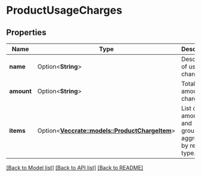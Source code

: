 # ProductUsageCharges

## Properties

Name | Type | Description | Notes
------------ | ------------- | ------------- | -------------
**name** | Option<**String**> | Description of usage charges | [optional]
**amount** | Option<**String**> | Total amount charged | [optional]
**items** | Option<[**Vec<crate::models::ProductChargeItem>**](product_charge_item.md)> | List of amount, and grouped aggregates by resource type. | [optional]

[[Back to Model list]](../README.md#documentation-for-models) [[Back to API list]](../README.md#documentation-for-api-endpoints) [[Back to README]](../README.md)


